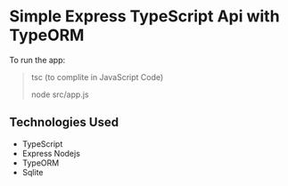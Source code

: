 # Simple Express TypeScript Api with TypeORM

To run the app:

> tsc (to complite in JavaScript Code)
>
> node src/app.js

## Technologies Used

- TypeScript
- Express Nodejs
- TypeORM
- Sqlite

